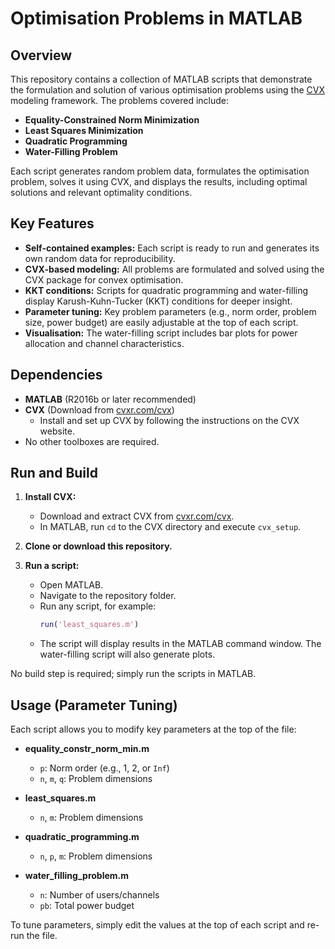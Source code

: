 # Optimisation Problems in MATLAB

## Overview

This repository contains a collection of MATLAB scripts that demonstrate the formulation and solution of various optimisation problems using the [CVX](http://cvxr.com/cvx/) modeling framework. The problems covered include:

- **Equality-Constrained Norm Minimization**
- **Least Squares Minimization**
- **Quadratic Programming**
- **Water-Filling Problem**

Each script generates random problem data, formulates the optimisation problem, solves it using CVX, and displays the results, including optimal solutions and relevant optimality conditions.

## Key Features

- **Self-contained examples:** Each script is ready to run and generates its own random data for reproducibility.
- **CVX-based modeling:** All problems are formulated and solved using the CVX package for convex optimisation.
- **KKT conditions:** Scripts for quadratic programming and water-filling display Karush-Kuhn-Tucker (KKT) conditions for deeper insight.
- **Parameter tuning:** Key problem parameters (e.g., norm order, problem size, power budget) are easily adjustable at the top of each script.
- **Visualisation:** The water-filling script includes bar plots for power allocation and channel characteristics.

## Dependencies

- **MATLAB** (R2016b or later recommended)
- **CVX** (Download from [cvxr.com/cvx](http://cvxr.com/cvx/))
  - Install and set up CVX by following the instructions on the CVX website.
- No other toolboxes are required.

## Run and Build

1. **Install CVX:**
   - Download and extract CVX from [cvxr.com/cvx](http://cvxr.com/cvx/).
   - In MATLAB, run `cd` to the CVX directory and execute `cvx_setup`.

2. **Clone or download this repository.**

3. **Run a script:**
   - Open MATLAB.
   - Navigate to the repository folder.
   - Run any script, for example:
     ```matlab
     run('least_squares.m')
     ```
   - The script will display results in the MATLAB command window. The water-filling script will also generate plots.

No build step is required; simply run the scripts in MATLAB.

## Usage (Parameter Tuning)

Each script allows you to modify key parameters at the top of the file:

- **equality_constr_norm_min.m**
  - `p`: Norm order (e.g., 1, 2, or `Inf`)
  - `n`, `m`, `q`: Problem dimensions

- **least_squares.m**
  - `n`, `m`: Problem dimensions

- **quadratic_programming.m**
  - `n`, `p`, `m`: Problem dimensions

- **water_filling_problem.m**
  - `n`: Number of users/channels
  - `pb`: Total power budget

To tune parameters, simply edit the values at the top of each script and re-run the file. 